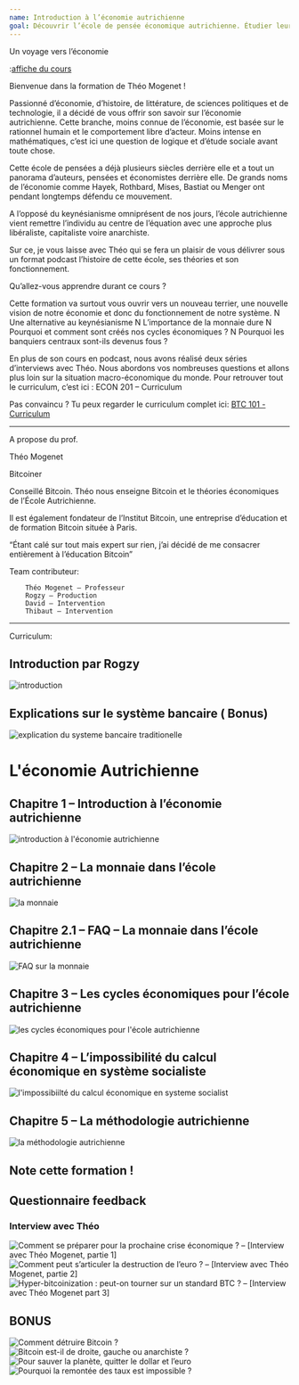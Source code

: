 ```yaml
---
name: Introduction à l’économie autrichienne
goal: Découvrir l’école de pensée économique autrichienne. Étudier leurs points de vue sur la société et les réalités macro/micro-économique.
---
```


Un voyage vers l’économie

:[affiche du cours](BTC101_vignette-presentation-front.png)

Bienvenue dans la formation de Théo Mogenet !

Passionné d’économie, d’histoire, de littérature, de sciences politiques et de technologie, il a décidé de vous offrir son savoir sur l’économie autrichienne. Cette branche, moins connue de l’économie, est basée sur le rationnel humain et le comportement libre d’acteur. Moins intense en mathématiques, c’est ici une question de logique et d’étude sociale avant toute chose.

Cette école de pensées a déjà plusieurs siècles derrière elle et a tout un panorama d’auteurs, pensées et économistes derrière elle. De grands noms de l’économie comme Hayek, Rothbard, Mises, Bastiat ou Menger ont pendant longtemps défendu ce mouvement.

A l’opposé du keynésianisme omniprésent de nos jours, l’école autrichienne vient remettre l’individu au centre de l’équation avec une approche plus libéraliste, capitaliste voire anarchiste.

Sur ce, je vous laisse avec Théo qui se fera un plaisir de vous délivrer sous un format podcast l’histoire de cette école, ses théories et son fonctionnement.

Qu’allez-vous apprendre durant ce cours ?

Cette formation va surtout vous ouvrir vers un nouveau terrier, une nouvelle vision de notre économie et donc du fonctionnement de notre système.
N
Une alternative au keynésianisme
N
L’importance de la monnaie dure
N
Pourquoi et comment sont créés nos cycles économiques ?
N
Pourquoi les banquiers centraux sont-ils devenus fous ?

En plus de son cours en podcast, nous avons réalisé deux séries d’interviews avec Théo. Nous abordons vos nombreuses questions et allons plus loin sur la situation macro-économique du monde. Pour retrouver tout le curriculum, c’est ici : ECON 201 – Curriculum

Pas convaincu ? Tu peux regarder le curriculum complet ici: [BTC 101 - Curriculum](https://academie.decouvrebitcoin.fr/wp-content/uploads/2022/07/BTC-101-Curriculum.pdf)

---

A propose du prof.

Théo Mogenet

Bitcoiner

Conseillé Bitcoin. Théo nous enseigne Bitcoin et le théories économiques de l’École Autrichienne.

Il est également fondateur de l’Institut Bitcoin, une entreprise d’éducation et de formation Bitcoin située à Paris.

“Étant calé sur tout mais expert sur rien, j’ai décidé de me consacrer entièrement à l’éducation Bitcoin”

Team contributeur:

        Théo Mogenet – Professeur
        Rogzy – Production
        David – Intervention
        Thibaut – Intervention

---

Curriculum:

## Introduction par Rogzy

![introduction](https://youtu.be/YmVXzvC30FA)

## Explications sur le système bancaire ( Bonus)

![explication du systeme bancaire traditionelle](https://youtu.be/pz0RxlXNs7Y)

# L'économie Autrichienne

## Chapitre 1 – Introduction à l’économie autrichienne

![introduction à l'économie autrichienne](https://youtu.be/ZSDCepNNacI)

## Chapitre 2 – La monnaie dans l’école autrichienne

![la monnaie](https://youtu.be/Dt8ounex2jg)

## Chapitre 2.1 – FAQ – La monnaie dans l’école autrichienne

![FAQ sur la monnaie](https://youtu.be/TcpCtz-bXZs)

## Chapitre 3 – Les cycles économiques pour l’école autrichienne

![les cycles économiques pour l'école autrichienne](https://youtu.be/CrPE6mcOjx4)

## Chapitre 4 – L’impossibilité du calcul économique en système socialiste

![l'impossibiilté du calcul économique en systeme socialist](https://youtu.be/E-9Fl6eg-mo)

## Chapitre 5 – La méthodologie autrichienne

![la méthodologie autrichienne](https://youtu.be/hMyYGwU76dI)

## Note cette formation !

## Questionnaire feedback

### Interview avec Théo

![Comment se préparer pour la prochaine crise économique ? – [Interview avec Théo Mogenet, partie 1]](https://youtu.be/GJT8t1TEd7Q)
![Comment peut s’articuler la destruction de l’euro ? – [Interview avec Théo Mogenet, partie 2]](https://youtu.be/eK3ONo11HN8)
![Hyper-bitcoinization : peut-on tourner sur un standard BTC ? – [Interview avec Théo Mogenet part 3]](https://youtu.be/nkN2twZ-lJY)

## BONUS

![Comment détruire Bitcoin ?](https://youtu.be/gHKvj4eeiDg)
![Bitcoin est-il de droite, gauche ou anarchiste ?](https://youtu.be/4fXGxzLtIIw)
![Pour sauver la planète, quitter le dollar et l’euro](https://youtu.be/iHagDlH4bf8)
![Pourquoi la remontée des taux est impossible ? ](https://youtu.be/iHagDlH4bf8)
